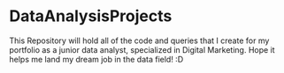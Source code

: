 # DataAnalysisProjects
This Repository will hold all of the code and queries that I create for my portfolio as a junior data analyst, specialized in Digital Marketing.
Hope it helps me land my dream job in the data field! :D
